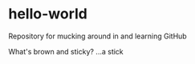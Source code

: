 # hello-world
Repository for mucking around in and learning GitHub

What's brown and sticky?
...a stick
